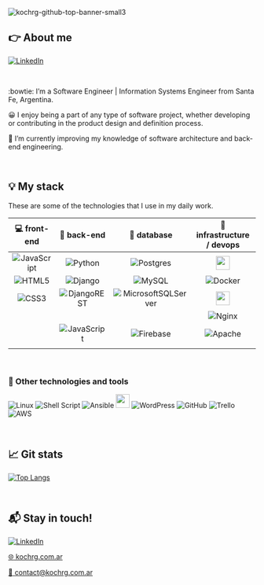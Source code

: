 ![kochrg-github-top-banner-small3](https://github.com/user-attachments/assets/3dff215e-0a8e-422e-8ae3-85462c617841)

## :point_right: About me
[![LinkedIn](https://img.shields.io/badge/linkedin-%230077B5.svg?style=for-the-badge&logo=linkedin&logoColor=white)](https://www.linkedin.com/in/kochrg/)

<br>

:bowtie: I’m a Software Engineer | Information Systems Engineer from Santa Fe, Argentina.

:grinning: I enjoy being a part of any type of software project, whether developing or contributing in the product design and definition process.

:seedling: I’m currently improving my knowledge of software architecture and back-end engineering.

<br>

## :bulb: My stack
These are some of the technologies that I use in my daily work.
<br>

<!-- START STACK TABLE -->
|                                                     :computer: front-end                                                     |                                                           :electric_plug: back-end                                                          |                                                                :floppy_disk: database                                                                |                                       :hammer: infrastructure / devops                                       |                                                   :iphone: cross-platform                                                   |
|:----------------------------------------------------------------------------------------------------------------------------:|:-------------------------------------------------------------------------------------------------------------------------------------------:|:----------------------------------------------------------------------------------------------------------------------------------------------------:|:------------------------------------------------------------------------------------------------------------:|:---------------------------------------------------------------------------------------------------------------------------:|
| ![JavaScript](https://img.shields.io/badge/javascript-%23323330.svg?style=for-the-badge&logo=javascript&logoColor=%23F7DF1E) | ![Python](https://img.shields.io/badge/python-3670A0?style=for-the-badge&logo=python&logoColor=ffdd54)                                      | ![Postgres](https://img.shields.io/badge/postgres-%23316192.svg?style=for-the-badge&logo=postgresql&logoColor=white)                                 | <img src="https://user-images.githubusercontent.com/63313062/182949891-c2de3c37-f243-40a4-a436-a985a17b9a7d.png" height="28px" />   | ![React Native](https://img.shields.io/badge/react_native-%2320232a.svg?style=for-the-badge&logo=react&logoColor=%2361DAFB) |
| ![HTML5](https://img.shields.io/badge/html5-%23E34F26.svg?style=for-the-badge&logo=html5&logoColor=white)                    | ![Django](https://img.shields.io/badge/django-%23092E20.svg?style=for-the-badge&logo=django&logoColor=white)                                | ![MySQL](https://img.shields.io/badge/mysql-%2300f.svg?style=for-the-badge&logo=mysql&logoColor=white)                                               | ![Docker](https://img.shields.io/badge/docker-%230db7ed.svg?style=for-the-badge&logo=docker&logoColor=white)                                                                                  | ![Expo](https://img.shields.io/badge/expo-1C1E24?style=for-the-badge&logo=expo&logoColor=#D04A37)                           |
| ![CSS3](https://img.shields.io/badge/css3-%231572B6.svg?style=for-the-badge&logo=css3&logoColor=white)                       | ![DjangoREST](https://img.shields.io/badge/DJANGO-REST-ff1709?style=for-the-badge&logo=django&logoColor=white&color=ff1709&labelColor=gray) | ![MicrosoftSQLServer](https://img.shields.io/badge/Microsoft%20SQL%20Sever-CC2927?style=for-the-badge&logo=microsoft%20sql%20server&logoColor=white) | <img src="https://user-images.githubusercontent.com/63313062/182950906-8919a282-df6a-44a1-b1e5-e78962448159.png" height="28px" /> |                                                                                                                             |
|                                                                                                                              |                                                                                                                                             |                                                                                                                                                      | ![Nginx](https://img.shields.io/badge/nginx-%23009639.svg?style=for-the-badge&logo=nginx&logoColor=white)                                                                                               |                                                                                                                             |
|                                                                                                                              | ![JavaScript](https://img.shields.io/badge/javascript-%23323330.svg?style=for-the-badge&logo=javascript&logoColor=%23F7DF1E)                | ![Firebase](https://img.shields.io/badge/Firebase-039BE5?style=for-the-badge&logo=Firebase&logoColor=white)                                          | ![Apache](https://img.shields.io/badge/apache-%23D42029.svg?style=for-the-badge&logo=apache&logoColor=white)    |                                                                                                                             |
|                                                                                                                              |                                                                                                                                             |                                                                                                                                                      |  |                                                                                                                             |
<!-- STACK TABLE END -->
<br>

### :paperclip: Other technologies and tools
![Linux](https://img.shields.io/badge/Linux-FCC624?style=for-the-badge&logo=linux&logoColor=black)
![Shell Script](https://img.shields.io/badge/shell_script-%23121011.svg?style=for-the-badge&logo=gnu-bash&logoColor=white)
![Ansible](https://img.shields.io/badge/ansible-%231A1918.svg?style=for-the-badge&logo=ansible&logoColor=white)
<a href="https://github.com/SigNoz/signoz"><img src="https://user-images.githubusercontent.com/63313062/182954547-8e3c891a-b7d6-4b81-94d1-d1eb4f644da0.png" height="28px" /></a>
![WordPress](https://img.shields.io/badge/WordPress-%23117AC9.svg?style=for-the-badge&logo=WordPress&logoColor=white)
![GitHub](https://img.shields.io/badge/github-%23121011.svg?style=for-the-badge&logo=github&logoColor=white)
![Trello](https://img.shields.io/badge/Trello-%23026AA7.svg?style=for-the-badge&logo=Trello&logoColor=white)
![AWS](https://img.shields.io/badge/AWS-%23FF9900.svg?style=for-the-badge&logo=amazon-aws&logoColor=white)

<br>

## :chart_with_upwards_trend: Git stats
[![Top Langs](https://github-readme-stats.vercel.app/api/top-langs/?username=kochrg&theme=tokyonight&langs_count=8)](https://github.com/anuraghazra/github-readme-stats)

<br>

## :mailbox_with_mail: Stay in touch!
[![LinkedIn](https://img.shields.io/badge/linkedin-%230077B5.svg?style=for-the-badge&logo=linkedin&logoColor=white)](https://www.linkedin.com/in/kochrg/)

[:globe_with_meridians: kochrg.com.ar](kochrg.com.ar)

[:email: contact@kochrg.com.ar](mailto:contact@kochrg.com.ar)

<!--
**kochrg/kochrg** is a ✨ _special_ ✨ repository because its `README.md` (this file) appears on your GitHub profile.

Here are some ideas to get you started:

- 🔭 I’m currently working on ...
- 🌱 I’m currently learning ...
- 👯 I’m looking to collaborate on ...
- 🤔 I’m looking for help with ...
- 💬 Ask me about ...
- 📫 How to reach me: ...
- 😄 Pronouns: ...
- ⚡ Fun fact: ...
-->
